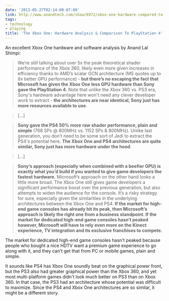 ```yaml
---
date: '2013-05-27T02:14:00-07:00'
link: http://www.anandtech.com/show/6972/xbox-one-hardware-compared-to-playstation-4
tags:
- technology
- playing
title: 'The Xbox One: Hardware Analysis & Comparison To PlayStation 4'
---
```


An excellent Xbox One hardware and software analysis by Anand Lal Shimpi:

>We’re still talking about over 5x the peak theoretical shader performance of the Xbox 360, likely even more given increases in efficiency thanks to AMD’s scalar GCN architecture (MS quotes up to 8x better GPU performance) - **but there’s no escaping the fact that Microsoft has given the Xbox One less GPU hardware than Sony gave the PlayStation 4**. Note that unlike the Xbox 360 vs. PS3 era, Sony's hardware advantage here won't need any clever developer work to extract - **the architectures are near identical, Sony just has more resources available to use**.

>[...]

>**Sony gave the PS4 50% more raw shader performance, plain and simple** (768 SPs @ 800MHz vs. 1152 SPs &amp; 800MHz). Unlike last generation, you don't need to be some sort of Jedi to extract the PS4's potential here. **The Xbox One and PS4 architectures are quite similar, Sony just has more hardware under the hood**.

>[...]

>**Sony’s approach (especially when combined with a beefier GPU) is exactly what you’d build if you wanted to give game developers the fastest hardware.** Microsoft’s approach on the other hand looks a little more broad. The Xbox One still gives game developers a significant performance boost over the previous generation, but also attempts to widen the audience for the console. It’s a risky strategy for sure, especially given the similarities in the underlying architectures between the Xbox One and PS4. **If the market for high-end game consoles has already hit its peak, then Microsoft’s approach is likely the right one from a business standpoint. If the market for dedicated high-end game consoles hasn’t peaked however, Microsoft will have to rely even more on the Kinect experience, TV integration and its exclusive franchises to compete.**

The market for dedicated high-end game consoles hasn't peaked because people who bought a nice HDTV want a premium game experience to go along with it, and they can't get that from PC or mobile games, plain and simple.

It sounds like PS4 has Xbox One soundly beat on the graphical power front, but the PS3 also had greater graphical power than the Xbox 360, and yet most multi-platform games didn't look much better on PS3 than on Xbox 360. In that case, the PS3 had an architecture whose potential was difficult to maximize. Since the PS4 and Xbox One architectures are so similar, it might be a different story.

